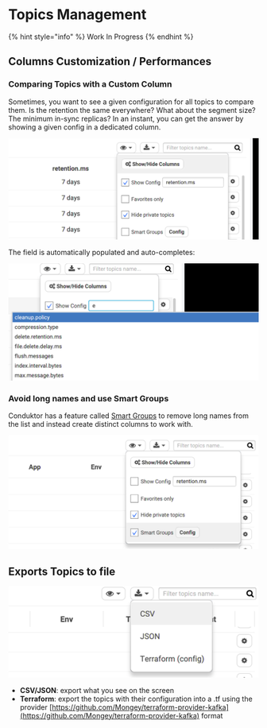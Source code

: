 # Topics Management

{% hint style="info" %}
Work In Progress
{% endhint %}

## Columns Customization / Performances

### Comparing Topics with a Custom Column

Sometimes, you want to see a given configuration for all topics to compare them. Is the retention the same everywhere? What about the segment size? The minimum in-sync replicas? In an instant, you can get the answer by showing a given config in a dedicated column.

![](../../.gitbook/assets/screenshot-2020-09-19-at-21.52.57.png)

The field is automatically populated and auto-completes:

![](../../.gitbook/assets/screenshot-2020-09-19-at-21.56.16.png)

### Avoid long names and use Smart Groups

Conduktor has a feature called [Smart Groups](smart-groups.md) to remove long names from the list and instead create distinct columns to work with.

![](../../.gitbook/assets/screenshot-2020-09-19-at-21.49.07.png)

## Exports Topics to file

![](../../.gitbook/assets/screenshot-2020-09-19-at-21.48.41.png)

* **CSV/JSON**: export what you see on the screen
* **Terraform**: export the topics with their configuration into a .tf using the provider [https://github.com/Mongey/terraform-provider-kafka](https://github.com/Mongey/terraform-provider-kafka) format



